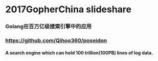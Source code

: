 
# 2017GopherChina slideshare

### Golang在百万亿级搜索引擎中的应用 

### https://github.com/Qihoo360/poseidon

#### A search engine which can hold 100 trillion(100PB) lines of log data.
